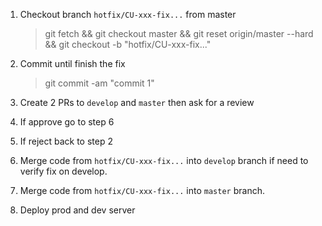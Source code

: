 1. Checkout branch `hotfix/CU-xxx-fix...` from master
   > git fetch && git checkout master && git reset origin/master --hard && git checkout -b "hotfix/CU-xxx-fix..."
2. Commit until finish the fix

   > git commit -am "commit 1"

3. Create 2 PRs to `develop` and `master` then ask for a review

4. If approve go to step 6

5. If reject back to step 2

6. Merge code from `hotfix/CU-xxx-fix...` into `develop` branch if need to verify fix on develop.

7. Merge code from `hotfix/CU-xxx-fix...` into `master` branch.

8. Deploy prod and dev server
